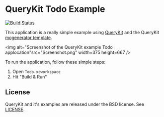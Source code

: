 QueryKit Todo Example
=====================

[![Build Status](http://img.shields.io/travis/QueryKit/TodoExample/master.svg?style=flat)](https://travis-ci.org/QueryKit/TodoExample)

This application is a really simple example using
[QueryKit](https://github.com/QueryKit/QueryKit) and
the QueryKit [mogenerator template](https://github.com/QueryKit/mogenerator-template).

<img alt="Screenshot of the QueryKit example Todo applocation"src="Screenshot.png" width=375 height=667 />

To run the application, follow these simple steps:

1. Open `Todo.xcworkspace`
2. Hit "Build & Run"

## License

QueryKit and it's examples are released under the BSD license. See [LICENSE](LICENSE).

